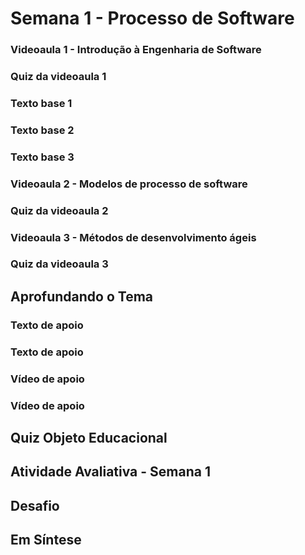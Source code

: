 # Semana 1 - Processo de Software


### Videoaula 1 - Introdução à Engenharia de Software

### Quiz da videoaula 1

### Texto base 1

### Texto base 2

### Texto base 3

### Videoaula 2 - Modelos de processo de software

### Quiz da videoaula 2

### Videoaula 3 - Métodos de desenvolvimento ágeis

### Quiz da videoaula 3


## Aprofundando o Tema
### Texto de apoio
### Texto de apoio
### Vídeo de apoio
### Vídeo de apoio


## Quiz Objeto Educacional

## Atividade Avaliativa - Semana 1

## Desafio

## Em Síntese